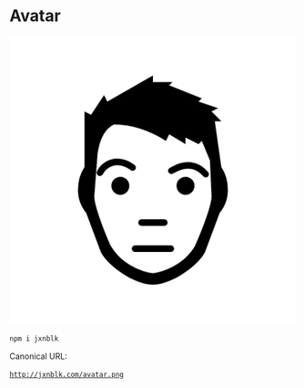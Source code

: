 
# Avatar

![](avatar-512.png)

```sh
npm i jxnblk
```

Canonical URL:

[`http://jxnblk.com/avatar.png`](http://jxnblk.com/avatar.png)

